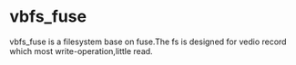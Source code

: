 vbfs_fuse
=========

vbfs_fuse is a filesystem base on fuse.The fs is designed for vedio record which most write-operation,little read.
